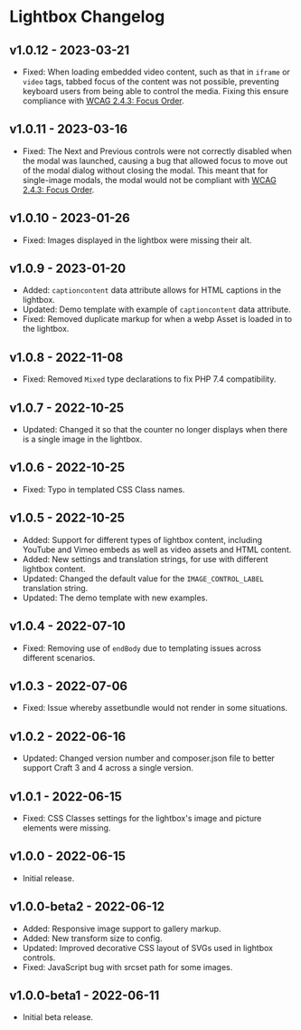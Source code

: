 # Lightbox Changelog

## v1.0.12 - 2023-03-21

- Fixed: When loading embedded video content, such as that in `iframe` or `video` tags, tabbed focus of the content was not possible, preventing keyboard users from being able to control the media. Fixing this ensure compliance with [WCAG 2.4.3: Focus Order](https://www.w3.org/WAI/WCAG21/Understanding/focus-order.html).

## v1.0.11 - 2023-03-16

- Fixed: The Next and Previous controls were not correctly disabled when the modal was launched, causing a bug that allowed focus to move out of the modal dialog without closing the modal. This meant that for single-image modals, the modal would not be compliant with [WCAG 2.4.3: Focus Order](https://www.w3.org/WAI/WCAG21/Understanding/focus-order.html).

## v1.0.10 - 2023-01-26

- Fixed: Images displayed in the lightbox were missing their alt.

## v1.0.9 - 2023-01-20

- Added: `captioncontent` data attribute allows for HTML captions in the lightbox.
- Updated: Demo template with example of `captioncontent` data attribute.
- Fixed: Removed duplicate markup for when a webp Asset is loaded in to the lightbox.

## v1.0.8 - 2022-11-08

- Fixed: Removed `Mixed` type declarations to fix PHP 7.4 compatibility.

## v1.0.7 - 2022-10-25

- Updated: Changed it so that the counter no longer displays when there is a single image in the lightbox.

## v1.0.6 - 2022-10-25

- Fixed: Typo in templated CSS Class names.

## v1.0.5 - 2022-10-25

- Added: Support for different types of lightbox content, including YouTube and Vimeo embeds as well as video assets and HTML content.
- Added: New settings and translation strings, for use with different lightbox content.
- Updated: Changed the default value for the `IMAGE_CONTROL_LABEL` translation string.
- Updated: The demo template with new examples.

## v1.0.4 - 2022-07-10

- Fixed: Removing use of `endBody` due to templating issues across different scenarios.

## v1.0.3 - 2022-07-06

- Fixed: Issue whereby assetbundle would not render in some situations.

## v1.0.2 - 2022-06-16

- Updated: Changed version number and composer.json file to better support Craft 3 and 4 across a single version.

## v1.0.1 - 2022-06-15

- Fixed: CSS Classes settings for the lightbox's image and picture elements were missing.

## v1.0.0 - 2022-06-15

- Initial release.

## v1.0.0-beta2 - 2022-06-12

- Added: Responsive image support to gallery markup.
- Added: New transform size to config.
- Updated: Improved decorative CSS layout of SVGs used in lightbox controls.
- Fixed: JavaScript bug with srcset path for some images.

## v1.0.0-beta1 - 2022-06-11

- Initial beta release.
